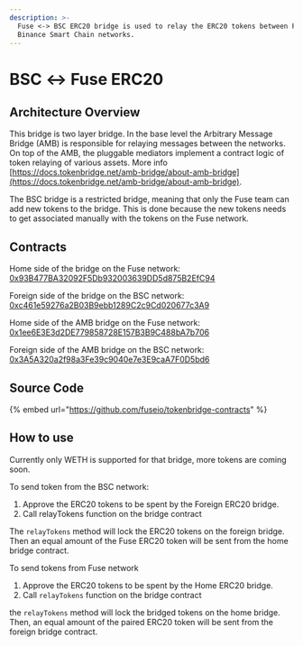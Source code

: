 ```yaml
---
description: >-
  Fuse <-> BSC ERC20 bridge is used to relay the ERC20 tokens between Fuse and
  Binance Smart Chain networks.
---
```


# BSC  ↔ Fuse ERC20

## Architecture Overview

This bridge is two layer bridge. In the base level the Arbitrary Message Bridge (AMB) is responsible for relaying messages between the networks. On top of the AMB,  the pluggable mediators implement a contract logic of token relaying of various assets. More info [https://docs.tokenbridge.net/amb-bridge/about-amb-bridge](https://docs.tokenbridge.net/amb-bridge/about-amb-bridge).

The BSC bridge is a restricted bridge, meaning that only the Fuse team can add new tokens to the bridge. This is done because the new tokens needs to get associated manually with the tokens on the Fuse network.

## Contracts

Home side of the bridge on the Fuse network: [0x93B477BA32092F5Db932003639DD5d875B2EfC94](https://explorer.fuse.io/address/0x93B477BA32092F5Db932003639DD5d875B2EfC94/transactions)

Foreign side of the bridge on the BSC network: [0xc461e59276a2B03B9ebb1289C2c9Cd020677c3A9](https://bscscan.com/address/0xc461e59276a2B03B9ebb1289C2c9Cd020677c3A9)

Home side of the AMB bridge on the Fuse network: [0x1ee6E3E3d2DE779858728E157B3B9C488bA7b706](https://explorer.fuse.io/address/0x1ee6E3E3d2DE779858728E157B3B9C488bA7b706/transactions)

Foreign side of the AMB bridge on the BSC network: [0x3A5A320a2f98a3Fe39c9040e7e3E9caA7F0D5bd6](https://bscscan.com/address/0x3A5A320a2f98a3Fe39c9040e7e3E9caA7F0D5bd6)

## Source Code

{% embed url="https://github.com/fuseio/tokenbridge-contracts" %}

## How to use

Currently only WETH is supported for that bridge, more tokens are coming soon.

To send token from the BSC network:

1. Approve the ERC20 tokens to be spent by the Foreign ERC20 bridge.&#x20;
2. Call relayTokens function on the bridge contract

The `relayTokens` method will lock the ERC20 tokens on the foreign bridge. Then an equal amount of the Fuse ERC20 token will be sent from the home bridge contract.

To send tokens from Fuse network

1. Approve the ERC20 tokens to be spent by the Home ERC20 bridge.&#x20;
2. Call `relayTokens` function on the bridge contract

the `relayTokens` method will lock the bridged tokens on the home bridge. Then, an equal amount of the paired ERC20 token will be sent from the foreign bridge contract.
